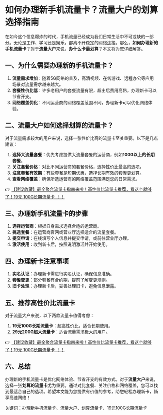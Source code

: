 # 如何办理新手机流量卡？流量大户的划算选择指南

在如今这个信息爆炸的时代，手机流量已经成为我们日常生活中不可或缺的一部分。无论是工作、学习还是娱乐，都离不开稳定的网络连接。那么，**如何办理新的手机流量卡**？对于**流量大户**来说，**办什么卡最划算**？本文将为您详细解答。

## 一、为什么需要办理新的手机流量卡？

1. **流量需求增加**：随着5G网络的普及，高清视频、在线游戏、远程办公等应用场景对流量需求越来越大。
2. **套餐性价比低**：许多老用户的套餐流量有限，超出后费用高昂，办理新卡可以节省开支。
3. **网络覆盖优化**：不同运营商的网络覆盖范围不同，办理新卡可以优化网络体验。

## 二、流量大户如何选择划算的流量卡？

对于流量需求较大的用户来说，选择一张性价比高的流量卡至关重要。以下是几点建议：

1. **选择大流量套餐**：优先考虑提供大流量套餐的运营商，例如**100G以上的长期套餐**。
2. **关注套餐价格**：对比不同运营商的套餐价格，选择性价比最高的选项。
3. **注意套餐有效期**：有些套餐是短期优惠，选择长期有效的套餐更划算。
4. **查看网络覆盖**：确保所选运营商的网络覆盖范围满足您的日常需求。

👉 [【建议收藏】最全聚合流量卡指南来啦！高性价比流量卡推荐，看这个就够了！19元 100G长期流量卡 ！！](https://bit.ly/Liuliangka)

## 三、办理新手机流量卡的步骤

1. **选择运营商**：根据自身需求选择合适的运营商。
2. **挑选套餐**：在运营商官网或营业厅选择适合的流量套餐。
3. **提交申请**：在线填写个人信息并提交申请，或前往营业厅办理。
4. **激活使用**：收到新卡后，按照说明激活并开始使用。

## 四、办理新卡注意事项

1. **实名认证**：办理新卡需进行实名认证，确保信息准确。
2. **套餐变更**：部分套餐有合约期，提前了解变更规则。
3. **旧卡处理**：办理新卡后，妥善处理旧卡，避免信息泄露。

## 五、推荐高性价比流量卡

对于流量大户来说，以下两款流量卡值得考虑：

1. **19元100G长期流量卡**：超高性价比，适合长期使用。
2. **29元200G超大流量卡**：适合流量需求极大的用户。

👉 [【建议收藏】最全聚合流量卡指南来啦！高性价比流量卡推荐，看这个就够了！19元 100G长期流量卡 ！！](https://bit.ly/Liuliangka)

## 六、总结

办理新的手机流量卡是优化网络体验、节省开支的有效方式。对于**流量大户**来说，选择一张**划算的流量卡**尤为重要。通过对比套餐、关注价格和网络覆盖，您可以找到最适合自己的选项。希望本文能为您提供有价值的参考，助您轻松办理新卡，畅享高速网络！

关键词：办理新手机流量卡、流量大户、划算流量卡、19元100G长期流量卡